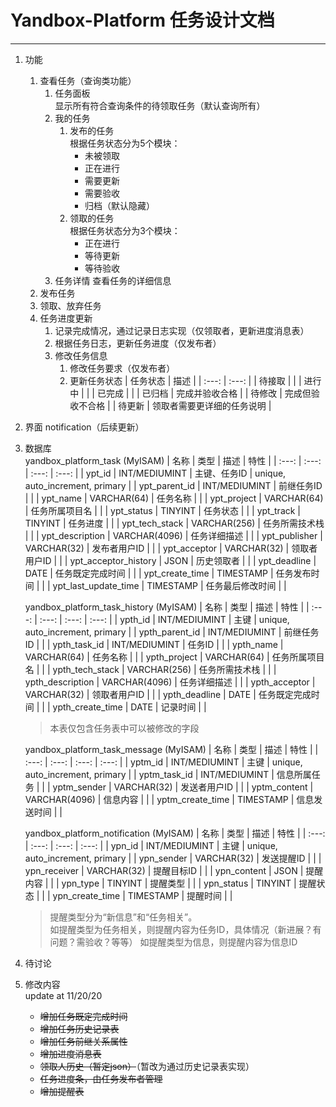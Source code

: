 # Yandbox-Platform 任务设计文档
---

1. 功能
   1. 查看任务（查询类功能）
      1. 任务面板  
        显示所有符合查询条件的待领取任务（默认查询所有）
      2. 我的任务  
         1. 发布的任务  
            根据任务状态分为5个模块：
               - 未被领取
               - 正在进行
               - 需要更新
               - 需要验收
               - 归档（默认隐藏）
           2. 领取的任务  
            根据任务状态分为3个模块：
               - 正在进行
               - 等待更新
               - 等待验收
      3. 任务详情
         查看任务的详细信息
   2. 发布任务
   3. 领取、放弃任务
   4. 任务进度更新
      1. 记录完成情况，通过记录日志实现（仅领取者，更新进度消息表）
      2. 根据任务日志，更新任务进度（仅发布者）
      3. 修改任务信息
         1. 修改任务要求（仅发布者）
         2. 更新任务状态
            | 任务状态 | 描述 |
            | :---: | :---: |
            | 待接取 |  |
            | 进行中 |  |
            | 已完成 |  |
            | 已归档 | 完成并验收合格 |
            | 待修改 | 完成但验收不合格 |
            | 待更新 | 领取者需要更详细的任务说明 |

2. 界面
    notification（后续更新）

3. 数据库  
    yandbox_platform_task (MyISAM)
   | 名称 | 类型 | 描述 | 特性 |
   | :---: | :---: | :---: | :---: |
   | ypt_id | INT/MEDIUMINT | 主键、任务ID | unique, auto_increment, primary |
   | ypt_parent_id | INT/MEDIUMINT | 前继任务ID |  |
   | ypt_name | VARCHAR(64) | 任务名称 |  |
   | ypt_project | VARCHAR(64) | 任务所属项目名 |  |
   | ypt_status | TINYINT | 任务状态 |  |
   | ypt_track | TINYINT | 任务进度 |  |
   | ypt_tech_stack | VARCHAR(256) | 任务所需技术栈 |  |
   | ypt_description | VARCHAR(4096) | 任务详细描述 |  |
   | ypt_publisher | VARCHAR(32) | 发布者用户ID |  |
   | ypt_acceptor | VARCHAR(32) | 领取者用户ID |  |
   | ypt_acceptor_history | JSON | 历史领取者 |  |
   | ypt_deadline | DATE | 任务既定完成时间 |  |
   | ypt_create_time | TIMESTAMP | 任务发布时间 |  |
   | ypt_last_update_time | TIMESTAMP | 任务最后修改时间 |  |

    yandbox_platform_task_history (MyISAM)
   | 名称 | 类型 | 描述 | 特性 |
   | :---: | :---: | :---: | :---: |
   | ypth_id | INT/MEDIUMINT | 主键 | unique, auto_increment, primary |
   | ypth_parent_id | INT/MEDIUMINT | 前继任务ID |  |
   | ypth_task_id | INT/MEDIUMINT | 任务ID |  |
   | ypth_name | VARCHAR(64) | 任务名称 |  |
   | ypth_project | VARCHAR(64) | 任务所属项目名 |  |
   | ypth_tech_stack | VARCHAR(256) | 任务所需技术栈 |  |
   | ypth_description | VARCHAR(4096) | 任务详细描述 |  |
   | ypth_acceptor | VARCHAR(32) | 领取者用户ID |  |
   | ypth_deadline | DATE | 任务既定完成时间 |  |
   | ypth_create_time | DATE | 记录时间 |  |
   > 本表仅包含任务表中可以被修改的字段

    yandbox_platform_task_message (MyISAM)
   | 名称 | 类型 | 描述 | 特性 |
   | :---: | :---: | :---: | :---: |
   | yptm_id | INT/MEDIUMINT | 主键 | unique, auto_increment, primary |
   | yptm_task_id | INT/MEDIUMINT | 信息所属任务 |  |
   | yptm_sender | VARCHAR(32) | 发送者用户ID |  |
   | yptm_content | VARCHAR(4096) | 信息内容 |  |
   | yptm_create_time | TIMESTAMP | 信息发送时间 |  |

   yandbox_platform_notification (MyISAM)
   | 名称 | 类型 | 描述 | 特性 |
   | :---: | :---: | :---: | :---: |
   | ypn_id | INT/MEDIUMINT | 主键 | unique, auto_increment, primary |
   | ypn_sender | VARCHAR(32) | 发送提醒ID |  |
   | ypn_receiver | VARCHAR(32) | 提醒目标ID |  |
   | ypn_content | JSON | 提醒内容 |  |
   | ypn_type | TINYINT | 提醒类型 |  |
   | ypn_status | TINYINT | 提醒状态 |  |
   | ypn_create_time | TIMESTAMP | 提醒时间 |  |
   > 提醒类型分为“新信息”和“任务相关”。  
   > 如提醒类型为任务相关，则提醒内容为任务ID，具体情况（新进展？有问题？需验收？等等）
   > 如提醒类型为信息，则提醒内容为信息ID


4. 待讨论

5. 修改内容  
   update at 11/20/20
   - ~~增加任务既定完成时间~~
   - ~~增加任务历史记录表~~
   - ~~增加任务前继关系属性~~
   - ~~增加进度消息表~~
   - ~~领取人历史（暂定json）~~（暂改为通过历史记录表实现）
   - ~~任务进度条，由任务发布者管理~~
   - ~~增加提醒表~~

